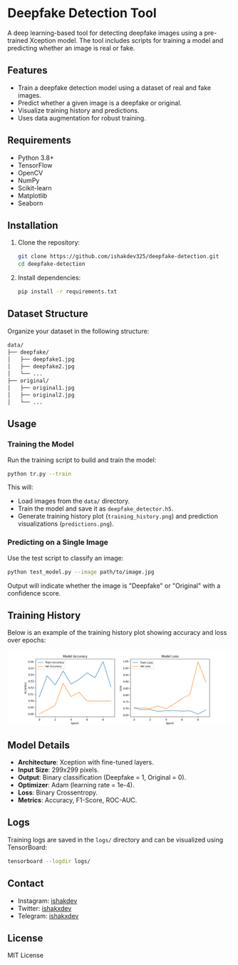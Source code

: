 # Deepfake Detection Tool

A deep learning-based tool for detecting deepfake images using a pre-trained Xception model. The tool includes scripts for training a model and predicting whether an image is real or fake.

## Features
- Train a deepfake detection model using a dataset of real and fake images.
- Predict whether a given image is a deepfake or original.
- Visualize training history and predictions.
- Uses data augmentation for robust training.

## Requirements
- Python 3.8+
- TensorFlow
- OpenCV
- NumPy
- Scikit-learn
- Matplotlib
- Seaborn

## Installation
1. Clone the repository:
   ```bash
   git clone https://github.com/ishakdev325/deepfake-detection.git
   cd deepfake-detection
   ```
2. Install dependencies:
   ```bash
   pip install -r requirements.txt
   ```

## Dataset Structure
Organize your dataset in the following structure:
```
data/
├── deepfake/
│   ├── deepfake1.jpg
│   ├── deepfake2.jpg
│   └── ...
├── original/
│   ├── original1.jpg
│   ├── original2.jpg
│   └── ...
```

## Usage

### Training the Model
Run the training script to build and train the model:
```bash
python tr.py --train
```
This will:
- Load images from the `data/` directory.
- Train the model and save it as `deepfake_detector.h5`.
- Generate training history plot (`training_history.png`) and prediction visualizations (`predictions.png`).

### Predicting on a Single Image
Use the test script to classify an image:
```bash
python test_model.py --image path/to/image.jpg
```
Output will indicate whether the image is "Deepfake" or "Original" with a confidence score.

## Training History
Below is an example of the training history plot showing accuracy and loss over epochs:

![Training History](training_history.png)

## Model Details
- **Architecture**: Xception with fine-tuned layers.
- **Input Size**: 299x299 pixels.
- **Output**: Binary classification (Deepfake = 1, Original = 0).
- **Optimizer**: Adam (learning rate = 1e-4).
- **Loss**: Binary Crossentropy.
- **Metrics**: Accuracy, F1-Score, ROC-AUC.

## Logs
Training logs are saved in the `logs/` directory and can be visualized using TensorBoard:
```bash
tensorboard --logdir logs/
```

## Contact
- Instagram: [ishakdev](https://www.instagram.com/ishakdev)
- Twitter: [ishakxdev](https://twitter.com/ishakxdev)
- Telegram: [ishakxdev](https://t.me/ishakxdev)

## License
MIT License
